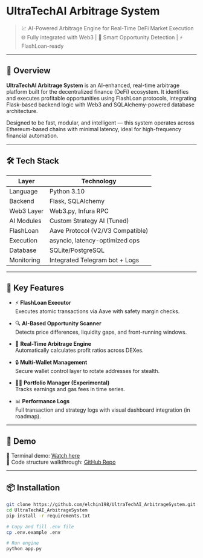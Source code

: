 # UltraTechAI Arbitrage System

> 💹 AI-Powered Arbitrage Engine for Real-Time DeFi Market Execution  
> 🌐 Fully integrated with Web3 | 🧠 Smart Opportunity Detection | ⚡ FlashLoan-ready

---

## 🚀 Overview

**UltraTechAI Arbitrage System** is an AI-enhanced, real-time arbitrage platform built for the decentralized finance (DeFi) ecosystem. It identifies and executes profitable opportunities using FlashLoan protocols, integrating Flask-based backend logic with Web3 and SQLAlchemy-powered database architecture.

Designed to be fast, modular, and intelligent — this system operates across Ethereum-based chains with minimal latency, ideal for high-frequency financial automation.

---

## 🛠️ Tech Stack

| Layer        | Technology                     |
|--------------|--------------------------------|
| Language     | Python 3.10                    |
| Backend      | Flask, SQLAlchemy              |
| Web3 Layer   | Web3.py, Infura RPC            |
| AI Modules   | Custom Strategy AI (Tuned)     |
| FlashLoan    | Aave Protocol (V2/V3 Compatible)|
| Execution    | asyncio, latency-optimized ops |
| Database     | SQLite/PostgreSQL              |
| Monitoring   | Integrated Telegram bot + Logs |

---

## 🧠 Key Features

- ⚡ **FlashLoan Executor**  
  Executes atomic transactions via Aave with safety margin checks.

- 🔍 **AI-Based Opportunity Scanner**  
  Detects price differences, liquidity gaps, and front-running windows.

- 🧮 **Real-Time Arbitrage Engine**  
  Automatically calculates profit ratios across DEXes.

- 🔒 **Multi-Wallet Management**  
  Secure wallet control layer to rotate addresses for stealth.

- 🧑‍💼 **Portfolio Manager (Experimental)**  
  Tracks earnings and gas fees in time series.

- 📊 **Performance Logs**  
  Full transaction and strategy logs with visual dashboard integration (in roadmap).

---

## 🧪 Demo

🎥 Terminal demo: [Watch here](https://asciinema.org/a/NiG9RilfL6YIUtw79qpxF5dOr)  
📁 Code structure walkthrough: [GitHub Repo](https://github.com/elchin198/UltraTechAI_ArbitrageSystem)

---

## 📦 Installation

```bash
git clone https://github.com/elchin198/UltraTechAI_ArbitrageSystem.git
cd UltraTechAI_ArbitrageSystem
pip install -r requirements.txt

# Copy and fill .env file
cp .env.example .env

# Run engine
python app.py
